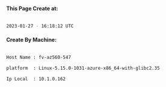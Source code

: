 
   
#### This Page Create at:

```bash

2023-01-27 - 16:18:12 UTC

```

#### Create By Machine:

```bash

Host Name : fv-az560-547

platform  : Linux-5.15.0-1031-azure-x86_64-with-glibc2.35

Ip Local  : 10.1.0.162

```

